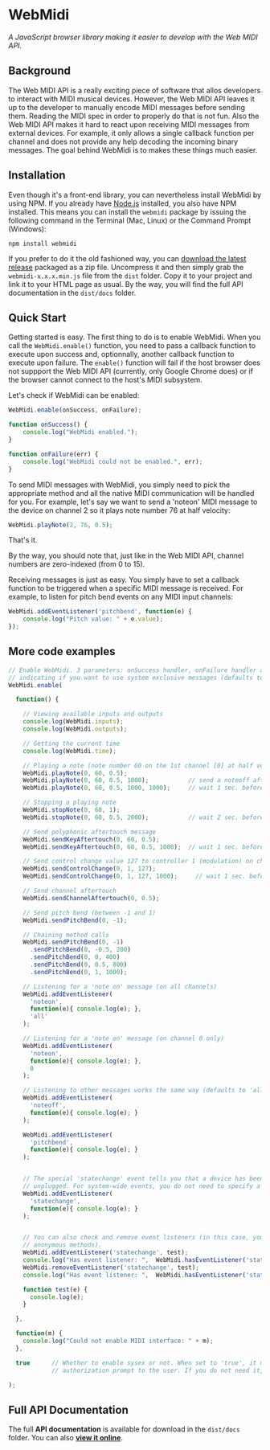 # WebMidi
_A JavaScript browser library making it easier to develop with the Web MIDI API._

## Background

The Web MIDI API is a really exciting piece of software that allos developers to interact
with MIDI musical devices. However, the Web MIDI API leaves it up to the developer to
manually encode MIDI messages before sending them. Reading the MIDI spec in order to
properly do that is not fun. Also the Web MIDI API makes it hard to react upon receiving 
MIDI messages from external devices. For example, it only allows a single callback 
function per channel and does not provide any help decoding the incoming binary messages. 
The goal behind WebMidi is to makes these things much easier.

## Installation

Even though it's a front-end library, you can nevertheless install WebMidi by using NPM.
If you already have [Node.js](https://nodejs.org/) installed, you also have NPM installed. 
This means you can install the `webmidi` package by issuing the following command in the 
Terminal (Mac, Linux) or the Command Prompt (Windows):

    npm install webmidi

If you prefer to do it the old fashioned way, you can 
[download the latest release](https://github.com/cotejp/webmidi/releases) packaged as a 
zip file. Uncompress it and then simply grab the `webmidi-x.x.x.min.js` file from the 
`dist` folder. Copy it to your project and link it to your HTML page as usual. By the way,
you will find the full API documentation in the `dist/docs` folder.

## Quick Start

Getting started is easy. The first thing to do is to enable WebMidi. When you call the
`WebMidi.enable()` function, you need to pass a callback function to execute upon success
and, optionnally, another callback function to execute upon failure. The `enable()` 
function will fail if the host browser does not suppport the Web MIDI API (currently, only 
Google Chrome does) or if the browser cannot connect to the host's MIDI subsystem.

Let's check if WebMidi can be enabled: 

```javascript
WebMidi.enable(onSuccess, onFailure);

function onSuccess() {
    console.log("WebMidi enabled.");
}

function onFailure(err) {
    console.log("WebMidi could not be enabled.", err);
}
```

To send MIDI messages with WebMidi, you simply need to pick the appropriate method and all
the native MIDI communication will be handled for you. For example, let's say we want to
send a 'noteon' MIDI message to the device on channel 2 so it plays note number 76 at half
velocity:

```javascript
WebMidi.playNote(2, 76, 0.5);
```

That's it.

By the way, you should note that, just like in the Web MIDI API, channel numbers are
zero-indexed (from 0 to 15).

Receiving messages is just as easy. You simply have to set a callback function to be
triggered when a specific MIDI message is received. For example, to listen for pitch bend
events on any MIDI input channels:

```javascript
WebMidi.addEventListener('pitchbend', function(e) {
    console.log("Pitch value: " + e.value);
});
```

## More code examples

```javascript
// Enable WebMidi. 3 parameters: onSuccess handler, onFailure handler and boolean
// indicating if you want to use system exclusive messages (defaults to false).
WebMidi.enable(

  function() { 

    // Viewing available inputs and outputs
    console.log(WebMidi.inputs);
    console.log(WebMidi.outputs);

    // Getting the current time
    console.log(WebMidi.time);

    // Playing a note (note number 60 on the 1st channel [0] at half velocity)
    WebMidi.playNote(0, 60, 0.5);
    WebMidi.playNote(0, 60, 0.5, 1000);           // send a noteoff after 1 sec.
    WebMidi.playNote(0, 60, 0.5, 1000, 1000);     // wait 1 sec. before playing

    // Stopping a playing note
    WebMidi.stopNote(0, 60, 1);
    WebMidi.stopNote(0, 60, 0.5, 2000);           // wait 2 sec. before stopping

    // Send polyphonic aftertouch message
    WebMidi.sendKeyAftertouch(0, 60, 0.5);
    WebMidi.sendKeyAftertouch(0, 60, 0.5, 1000);  // wait 1 sec. before sending

    // Send control change value 127 to controller 1 (modulation) on channel 0
    WebMidi.sendControlChange(0, 1, 127);
    WebMidi.sendControlChange(0, 1, 127, 1000);     // wait 1 sec. before sending

    // Send channel aftertouch
    WebMidi.sendChannelAftertouch(0, 0.5);

    // Send pitch bend (between -1 and 1)
    WebMidi.sendPitchBend(0, -1);

    // Chaining method calls
    WebMidi.sendPitchBend(0, -1)
      .sendPitchBend(0, -0.5, 200)
      .sendPitchBend(0, 0, 400)
      .sendPitchBend(0, 0.5, 800)
      .sendPitchBend(0, 1, 1000);

    // Listening for a 'note on' message (on all channels)
    WebMidi.addEventListener(
      'noteon',
      function(e){ console.log(e); },
      'all'
    );

    // Listening for a 'note on' message (on channel 0 only)
    WebMidi.addEventListener(
      'noteon',
      function(e){ console.log(e); },
      0
    );

    // Listening to other messages works the same way (defaults to 'all' channels)
    WebMidi.addEventListener(
      'noteoff',
      function(e){ console.log(e); }
    );

    WebMidi.addEventListener(
      'pitchbend',
      function(e){ console.log(e); }
    );


    // The special 'statechange' event tells you that a device has been plugged or
    // unplugged. For system-wide events, you do not need to specify a channel.
    WebMidi.addEventListener(
      'statechange',
      function(e){ console.log(e); }
    );


    // You can also check and remove event listeners (in this case, you shouldn't use
    // anonymous methods).
    WebMidi.addEventListener('statechange', test);
    console.log("Has event listener: ",  WebMidi.hasEventListener('statechange', test) );
    WebMidi.removeEventListener('statechange', test);
    console.log("Has event listener: ",  WebMidi.hasEventListener('statechange', test) );

    function test(e) {
      console.log(e);
    }

  },

  function(m) {
    console.log("Could not enable MIDI interface: " + m);
  },

  true      // Whether to enable sysex or not. When set to 'true', it might trigger an
            // authorization prompt to the user. If you do not need it, leave it to false.

);
```

## Full API Documentation

The full **API documentation** is available for download in the `dist/docs` folder. You
can also **[view it online](http://cotejp.github.io/webmidi/docs/classes/WebMidi.html)**.
